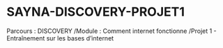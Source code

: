 # SAYNA-DISCOVERY-PROJET1
Parcours : DISCOVERY /Module : Comment internet fonctionne /Projet 1 - Entraînement sur les bases d’internet
